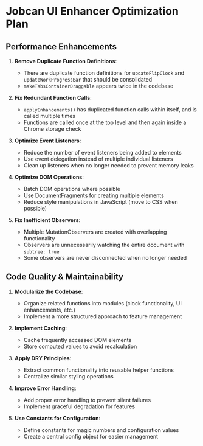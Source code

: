 # Jobcan UI Enhancer Optimization Plan

## Performance Enhancements

1. **Remove Duplicate Function Definitions**:
   - There are duplicate function definitions for `updateFlipClock` and `updateWorkProgressBar` that should be consolidated
   - `makeTabsContainerDraggable` appears twice in the codebase

2. **Fix Redundant Function Calls**:
   - `applyEnhancements()` has duplicated function calls within itself, and is called multiple times
   - Functions are called once at the top level and then again inside a Chrome storage check

3. **Optimize Event Listeners**:
   - Reduce the number of event listeners being added to elements
   - Use event delegation instead of multiple individual listeners
   - Clean up listeners when no longer needed to prevent memory leaks

4. **Optimize DOM Operations**:
   - Batch DOM operations where possible
   - Use DocumentFragments for creating multiple elements
   - Reduce style manipulations in JavaScript (move to CSS when possible)

5. **Fix Inefficient Observers**:
   - Multiple MutationObservers are created with overlapping functionality
   - Observers are unnecessarily watching the entire document with `subtree: true`
   - Some observers are never disconnected when no longer needed

## Code Quality & Maintainability

1. **Modularize the Codebase**:
   - Organize related functions into modules (clock functionality, UI enhancements, etc.)
   - Implement a more structured approach to feature management

2. **Implement Caching**:
   - Cache frequently accessed DOM elements
   - Store computed values to avoid recalculation

3. **Apply DRY Principles**:
   - Extract common functionality into reusable helper functions
   - Centralize similar styling operations

4. **Improve Error Handling**:
   - Add proper error handling to prevent silent failures
   - Implement graceful degradation for features

5. **Use Constants for Configuration**:
   - Define constants for magic numbers and configuration values
   - Create a central config object for easier management 
